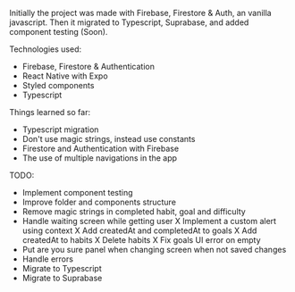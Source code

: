 Initially the project was made with Firebase, Firestore & Auth, an vanilla javascript. Then
it migrated to Typescript, Suprabase, and added component testing (Soon).

Technologies used:

- Firebase, Firestore & Authentication
- React Native with Expo
- Styled components
- Typescript

Things learned so far:

- Typescript migration
- Don't use magic strings, instead use constants
- Firestore and Authentication with Firebase
- The use of multiple navigations in the app

TODO: 

- Implement component testing
- Improve folder and components structure
- Remove magic strings in completed habit, goal and difficulty
- Handle waiting screen while getting user
X Implement a custom alert using context 
X Add createdAt and completedAt to goals
X Add createdAt to habits
X Delete habits
X Fix goals UI error on empty 
- Put are you sure panel when changing screen when not saved changes
- Handle errors
- Migrate to Typescript
- Migrate to Suprabase